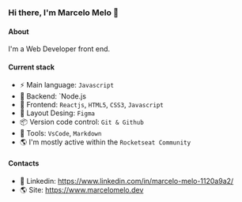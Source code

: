 ### Hi there, I'm Marcelo Melo 👋

#### About
I'm a Web Developer front end.

#### Current stack
- ⚡️ Main language: `Javascript`
- 📡 Backend: `Node.js
- 🎉 Frontend: `Reactjs`, `HTML5`, `CSS3`, `Javascript`
- 🎨 Layout Desing: `Figma`
- 📦️ Version code control:  `Git & Github`
- 🔨 Tools: `VsCode`, `Markdown`
- 🌎 I'm mostly active within the `Rocketseat Community`

#### Contacts

- 👤 Linkedin: https://www.linkedin.com/in/marcelo-melo-1120a9a2/
- 🌎 Site: https://www.marcelomelo.dev

